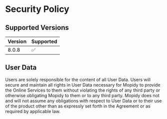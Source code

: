# Security Policy

## Supported Versions


| Version | Supported          |
| ------- | ------------------ |
| 8.0.8  | :white_check_mark: |



## User Data

Users are solely responsible for the content of all User Data. Users will secure and maintain all rights in User Data necessary for Mopidy to provide the Online Services to them without violating the rights of any third party or otherwise obligating Mopidy to them or to any third party. Mopidy does not and will not assume any obligations with respect to User Data or to their use of the product other than as expressly set forth in the Agreement or as required by applicable law.
